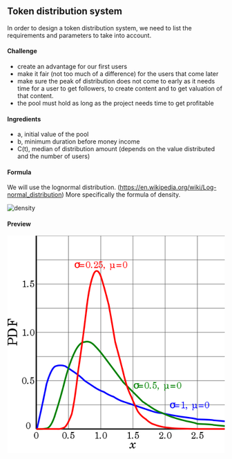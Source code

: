 ## Token distribution system

In order to design a token distribution system, we need to list the requirements and parameters to take into account.

#### Challenge
- create an advantage for our first users
- make it fair (not too much of a difference) for the users that come later
- make sure the peak of distribution does not come to early as it needs time for a user to get followers, to create content and to get valuation of that content.
- the pool must hold as long as the project needs time to get profitable

#### Ingredients
- a, initial value of the pool
- b, minimum duration before money income
- C(t), median of distribution amount (depends on the value distributed and the number of users)

#### Formula
We will use the lognormal distribution. (https://en.wikipedia.org/wiki/Log-normal_distribution)
More specifically the formula of density.

![density](https://github.com/nbstr/hey-technical-whitepaper/blob/master/src/lognormal_density.png?raw=true "Lognormal distribution — density")

#### Preview
![graph](https://github.com/nbstr/hey-technical-whitepaper/blob/master/src/density.png?raw=true "Lognormal distribution — density")
